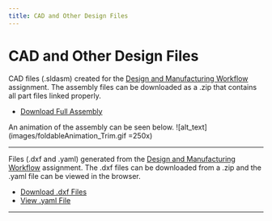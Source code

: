 ```yaml
---
title: CAD and Other Design Files
---
```



# CAD and Other Design Files


CAD files (.sldasm) created for the [Design and Manufacturing Workflow](https://nbviewer.jupyter.org/url/arnoldjames98.github.io/designManufacturing.ipynb) assignment. The assembly files can be downloaded as a .zip that contains all part files linked properly.

*  [Download Full Assembly](https://github.com/arnoldjames98/arnoldjames98.github.io/blob/main/other/singleLegAssemb.zip?raw=true)

An animation of the assembly can be seen below.
![alt_text](images/foldableAnimation_Trim.gif =250x)

---


Files (.dxf and .yaml) generated from the [Design and Manufacturing Workflow](https://nbviewer.jupyter.org/url/arnoldjames98.github.io/designManufacturing.ipynb) assignment. The .dxf files can be downloaded from a .zip and the .yaml file can be viewed in the browser.

*  [Download .dxf Files](https://github.com/arnoldjames98/arnoldjames98.github.io/blob/main/other/dxf_Files.zip?raw=true)
*  [View .yaml File](https://raw.githubusercontent.com/arnoldjames98/arnoldjames98.github.io/main/manufacturing/singleLegDrawing%20-%20Sheet1_Drawing%20View1.yaml)


---
